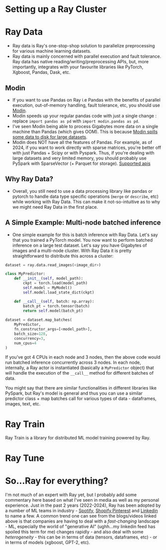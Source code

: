 # Setting up a Ray Cluster

# Ray Data
- Ray data is Ray's one-stop-shop solution to parallelize preprocessing for various machine learning datasets. 
- Ray data is mainly concerned with parallel execution and fault tolerance. Ray data has native reading/writing/preprocessing APIs, but, more importantly, integrates with your favourite libraries like PyTorch, Xgboost, Pandas, Dask, etc.
## Modin
- If you want to use Pandas on Ray i.e Pandas with the benefits of parallel execution, out-of-memory handling, fault tolerance, etc, you should use [Modin](https://github.com/modin-project/modin).
- Modin speeds up your regular pandas code with just a single change : replace `import pandas as pd` with `import modin.pandas as pd`. 
- I've seen Modin being able to process Gigabytes more data on a single machine than Pandas (which gives OOM). This is because [Modin spills some data to disk for large datasets](https://modin.readthedocs.io/en/stable/getting_started/why_modin/out_of_core.html).
- Modin does NOT have all the features of Pandas. For example, as of 2024, if you want to work directly with sparse matrices, you're better off with just Pandas + Scipy or with Pyspark. Thus, if you're dealing with large datasets and very limited memory, you should probably use PySpark with SparseVector (+ Parquet for storage). [Supported apis](https://modin.readthedocs.io/en/stable/supported_apis/dataframe_supported.html)

## Why Ray Data?
- Overall, you still need to use a data processing library like pandas or pytorch to handle data type specific operations (`merge` or `describe`, etc) while working with Ray Data. This can make it not-so-intuitive as to why we might need Ray Data in the first place.
## A Simple Example: Multi-node batched inference
- One simple example for this is batch inference with Ray Data. Let's say that you trained a PyTorch model. You now want to perform batched inference on a large test dataset. Let's say you have Gigabytes of images and a multi-node cluster. With Ray Data it is pretty straightforward to distribute this across a cluster:

```python
dataset = ray.data.read_images(<image_dir>)

class MyPredictor:
    def __init__(self, model_path):
        ckpt = torch.load(model_path)
        self.model = MyModel()
        self.model.load_state_dict(ckpt)

    def __call__(self, batch: np.array):
        batch_pt = torch.tensor(batch)
        return self.model(batch_pt)
    
dataset = dataset.map_batches(
    MyPredictor, 
    fn_constructor_args=[<model_path>], 
    batch_size=128,
    concurrency=3,
    num_cpus=4
)
```

If you've got 4 CPUs in each node and 3 nodes, then the above code would run batched inference concurrently across 3 nodes. In each node, internally, a Ray actor is instantiated (basically a `MyPredictor` object) that will handle the execution of the `__call__` method for different batches of data. 

You might say that there are similar functionalities in different libraries like PySpark, but Ray's model is general and thus you can use a similar predictor class + map batches call for various types of data - dataframes, images, text, etc.

# Ray Train
Ray Train is a library for distributed ML model training powered by Ray. 

# Ray Tune

# So...Ray for everything?
I'm not much of an expert with Ray yet, but I probably add some commentary here based on what I've seen in media as well as my personal experience. Just in the past 2 years (2022-2024), Ray has been adopted by a number of ML teams in industry - [Spotify](https://engineering.atspotify.com/2023/02/unleashing-ml-innovation-at-spotify-with-ray/), [Shopify](https://shopify.engineering/merlin-shopify-machine-learning-platform),[Pinterest](https://medium.com/pinterest-engineering/last-mile-data-processing-with-ray-629affbf34ff) and [Linkedin](https://www.anyscale.com/blog/inference-graphs-at-linkedin-using-ray-serve) to name a few. A common trend one can see from the blogs/videos linked above is that companies are having to deal with a *fast-changing* landscape - ML, especially the world of "generative AI" (ughh...my linkedin feed has spoiled this term for me) changes rapidly - and also deal with some *heterogeneity* - this can be in terms of data (tensors, dataframes, etc) - or in terms of models (xgboost, GPT-2, etc). 